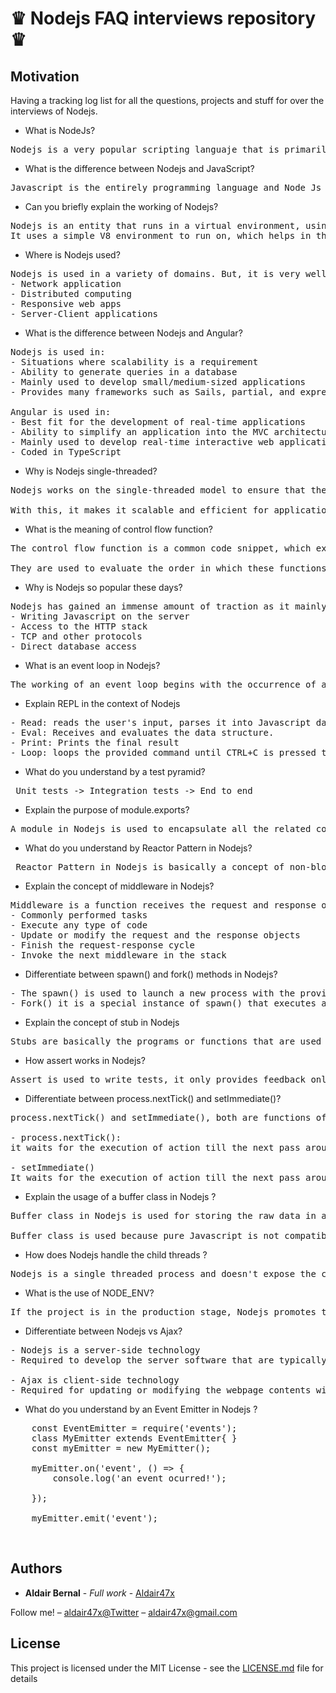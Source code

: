<h1>♛ Nodejs FAQ interviews repository ♛ </h1>

<h2>Motivation</h2>

<p>Having a tracking log list for all the questions, projects and stuff for over the interviews of Nodejs. </p>

- What is NodeJs? 
<pre>Nodejs is a very popular scripting languaje that is primarily used for a server-side scripting requirements</pre>

- What is the difference between  Nodejs and JavaScript? 
<pre>Javascript is the entirely programming language and Node Js is a scripting language as interpreter of Javascript</pre>

- Can you briefly explain the working of Nodejs? 
<pre>Nodejs is an entity that runs in a virtual environment, using Javascript as the primary scripting language.
It uses a simple V8 environment to run on, which helps in the provision of features like the non-blocking I/O and a single-threaded event loop</pre>

- Where is Nodejs used? 
<pre>Nodejs is used in a variety of domains. But, it is very well regarded in the design of the following concepts:
- Network application 
- Distributed computing
- Responsive web apps
- Server-Client applications </pre>

- What is the difference between Nodejs and Angular? 
<pre>Nodejs is used in:
- Situations where scalability is a requirement
- Ability to generate queries in a database 
- Mainly used to develop small/medium-sized applications 
- Provides many frameworks such as Sails, partial, and express

Angular is used in:
- Best fit for the development of real-time applications 
- Ability to simplify an application into the MVC architecture
- Mainly used to develop real-time interactive web applications 
- Coded in TypeScript </pre>

- Why is Nodejs single-threaded? 
<pre>Nodejs works on the single-threaded model to ensure that there is support for asynchronous proccesing.

With this, it makes it scalable and efficient for applications to provide high performance and efficiency under high amounts of load.</pre>

- What is the meaning of control flow function? 
<pre>The control flow function is a common code snippet, which executes whenever there are any asynchronous function calls made

They are used to evaluate the order in which these functions are executed in Nodejs</pre>

- Why is Nodejs so popular these days? 
<pre>Nodejs has gained an immense amount of traction as it mainly uses Javascript. It provides programmers with the following options:
- Writing Javascript on the server
- Access to the HTTP stack
- TCP and other protocols
- Direct database access
</pre>

- What is an event loop in Nodejs? 
<pre>The working of an event loop begins with the occurrence of a callback wherever an event begins. This is usually run by a specific listener. Nodejs will keep executing the code after the functions have been called, without expecting the output prior to the beginning.</pre>

- Explain REPL in the context of Nodejs 
<pre>
- Read: reads the user's input, parses it into Javascript data-structure and then stores it in the memory.
- Eval: Receives and evaluates the data structure.
- Print: Prints the final result
- Loop: loops the provided command until CTRL+C is pressed twice 
</pre>

- What do you understand by a test pyramid? 
<pre> Unit tests -> Integration tests -> End to end </pre>

- Explain the purpose of module.exports? 
<pre>A module in Nodejs is used to encapsulate all the related codes into a single unit of code which can be interpreted by shifting all related functions into a single file</pre>


- What do you understand by Reactor Pattern in Nodejs? 
<pre> Reactor Pattern in Nodejs is basically a concept of non-blocking I/O operations, this pattern povides a handler that is associated with each I/O operation, As soon as an I/O request is generated, it is then submitted to a demultiplexer, this demultiplexer is a notification interface which is capable of handling concurrency in non-blocking I/O mode, it also helps in collecting each and every request in the form of an event and then place each event in a queue, the resulting in the generation of the Event Queue</pre>


- Explain the concept of middleware in Nodejs? 
<pre>Middleware is a function receives the request and response objects
- Commonly performed tasks
- Execute any type of code
- Update or modify the request and the response objects
- Finish the request-response cycle 
- Invoke the next middleware in the stack 
</pre>


- Differentiate between spawn() and fork() methods in Nodejs? 
<pre>
- The spawn() is used to launch a new process with the provided set of commands.
- Fork() it is a special instance of spawn() that executes a new instance of the V8 engine.
</pre>


- Explain the concept of stub in Nodejs 
<pre>Stubs are basically the programs or functions that are used for stimulating the module or component behavior, during any test cases, stubs provide the canned answers of the functions</pre>


- How assert works in Nodejs? 
<pre>Assert is used to write tests, it only provides feedback only when any of the running test cases fails, this module gives you a set of assertion tests which are then used for testing invariants, it is basically used internally by Nodejs but using require('assert') code, it can be used in other applications as well </pre>


- Differentiate between process.nextTick() and setImmediate()? 
<pre>process.nextTick() and setImmediate(), both are functions of the Timers module which help in executing the code after a predefined period 

- process.nextTick():
it waits for the execution of action till the next pass around in the event loop or once the event loop is completed only then it will invoke the callback function

- setImmediate()
It waits for the execution of action till the next pass around in the event loop or once the event loop is completed only then it will invoke the callback function</pre>


- Explain the usage of a buffer class in Nodejs ? 
<pre>Buffer class in Nodejs is used for storing the raw data in a similar manner of an array of integers, but it corresponds to a raw memory allocation that is located outside the V8 heap, it is global class that is easily accessible can be accessed in an application without importing a buffer module.

Buffer class is used because pure Javascript is not compatible with binary date</pre>


- How does Nodejs handle the child threads ? 
<pre>Nodejs is a single threaded process and doesn't expose the child threads or thread management methods</pre>


- What is the use of NODE_ENV? 
<pre>If the project is in the production stage, Nodejs promotes the convention of making use of NODE_ENV variable to flag it</pre>


- Differentiate between Nodejs vs Ajax? 
<pre>
- Nodejs is a server-side technology
- Required to develop the server software that are typically executed by the servers instead of the web browsers

- Ajax is client-side technology
- Required for updating or modifying the webpage contents wihout having to refresh it </pre>

- What do you understand by an Event Emitter in Nodejs ? 
<pre>
    const EventEmitter = require('events');
    class MyEmitter extends EventEmitter{ }
    const myEmitter = new MyEmitter();

    myEmitter.on('event', () => {
        console.log('an event ocurred!');

    });

    myEmitter.emit('event');
</pre>



<br>

## Authors

* **Aldair Bernal** - *Full work* - [Aldair47x](https://github.com/Aldair47x)

Follow me! – [aldair47x@Twitter](https://twitter.com/aldair47x) – aldair47x@gmail.com

## License

This project is licensed under the MIT License - see the [LICENSE.md](LICENSE.md) file for details